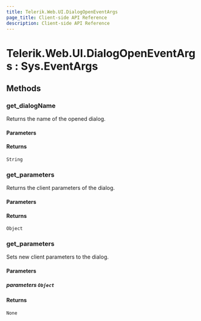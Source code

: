 ```yaml
---
title: Telerik.Web.UI.DialogOpenEventArgs
page_title: Client-side API Reference
description: Client-side API Reference
---
```


# Telerik.Web.UI.DialogOpenEventArgs : Sys.EventArgs 

## Methods

### get_dialogName

Returns the name of the opened dialog.

#### Parameters

#### Returns

`String` 

### get_parameters

Returns the client parameters of the dialog.

#### Parameters

#### Returns

`Object` 

### get_parameters

Sets new client parameters to the dialog.

#### Parameters

##### parameters `Object`

#### Returns

`None` 



